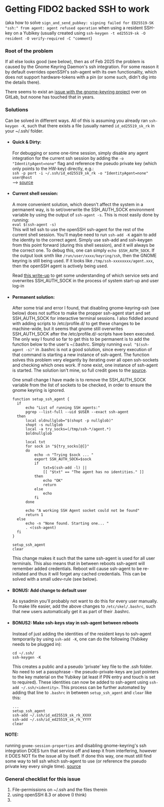 # Getting FIDO2 backed SSH to work
(aka how to solve `sign_and_send_pubkey: signing failed for ED25519-SK "ssh:" from agent: agent refused operation` when using a resident SSH-key on a Yubikey (usually created using `ssh-keygen -t ed25519-sk -O resident -O verify-required -C "comment`)

### Root of the problem
If all else looks good (see below), then as of Feb 2025 the problem is caused by the Gnome Keyring Daemon's ssh integration. For some reason it by default overrides openSSH's ssh-agent with its own functionality, which does not support hardware-tokens with a pin (or some such, didn't dig into the details there).  

There seems to exist an [issue with the gnome-keyring project](https://gitlab.gnome.org/GNOME/gnome-keyring/-/issues/101) over on GitLab, but noone has touched that in years.

### Solutions
Can be solved in different ways. All of this is assuming you already ran `ssh-keygen -K`, such that there exists a file (usually named `id_ed25519_sk_rk` in your ~/.ssh/ folder.

- #### Quick & Dirty:   
   For debugging or some one-time session, simply disable any agent integration for the current ssh session by adding the `-o "IdentityAgent=none"` flag and reference the pseudo private key (which only points to the HW-key) directly, e.g.:  
   ```ssh -p port -i ~/.ssh/id_ed25519_sk_rk -o "IdentityAgent=none" user@host```  
   --> [source](https://www.reddit.com/r/yubikey/comments/wip57i/comment/ijfw8bg/?utm_source=share&utm_medium=web3x&utm_name=web3xcss&utm_term=1&utm_content=share_button)
  
- #### Current shell session:
   A more convenient solution, which doesn't affect the system in a permanent way, is to set/overwrite the SSH_AUTH_SOCK environment variable by using the output of `ssh-agent -s`. This is most easily done by running:  
   ```eval $(ssh-agent -s)```   
   This will tell ssh to use the openSSH ssh-agent for the rest of the current shell session. You'll maybe need to run `ssh-add -K` again to add the identity to the correct agent. Simply use ssh-add and ssh-keygen from this point forward (during this shell session), and it will always be the correct one. To debug this, one can simply `echo $SSH_AUTH_SOCK`. If the output look smth like `/run/user/xxxx/keyring/ssh`, then the GNOME keyring is still being used. If it looks like `/tmp/ssh-xxxxxxxx/agent.xxx`, then the openSSH agent is actively being used.

  Read [this write-up](https://unix.stackexchange.com/a/338200) to get some understanding of which service sets and overwrites SSH_AUTH_SOCK in the process of system start-up and user log-in

- #### Permanent solution:
  After some trial and error I found, that disabling gnome-keyring-ssh (see below) does not suffice to make the propper ssh-agent start and set SSH_AUTH_SOCK for interactive terminal sessions. I also fiddled around with adding scripts to /etc/profile.d/ to get these changes to be machine-wide, but it seems that gnome still overwrites SSH_AUTH_SOCK after the /etc/profile.d/-scripts have been executed. The only way I found so far to get this to be permanent is to add the function below to the user's ~/.bashrc. Simply running `eval "$(ssh-agent -s)"` in .bashrc is not a good solution, since every execution of that command is starting a new instance of ssh-agent. The function solves this problem very elegantly by iterating over all open ssh-sockets and checking which ones work. If none exist, one instance of ssh-agent is started. The solution isn't mine, so full credit goes to the [source](https://gist.github.com/tomquisel/303fc37d0e854d59b672?permalink_comment_id=4061996#gistcomment-4061996).

  One small change I have made is to remove the SSH_AUTH_SOCK variable from the list of sockets to be checked, in order to ensure the gnome keyring is ignored.
  ```
  function setup_ssh_agent {
	if
		echo "List of running SSH agents:"
		pgrep --list-full --uid $USER --exact ssh-agent
	then
		local oldnullglob="$(shopt -p nullglob)"
		shopt -s nullglob
		local -a try_socks=(/tmp/ssh-*/agent.*)
		$oldnullglob

		local txt
		for sock in "${try_socks[@]}"
		do
			echo -n "Trying $sock ... "
			export SSH_AUTH_SOCK=$sock
			if
				txt=$(ssh-add -l) ||
				[[ "$txt" == "The agent has no identities." ]]
			then
				echo "OK"
				return
			else
				echo
			fi
		done

		echo "A working SSH Agent socket could not be found"
		return 1
	else
		echo -n "None found. Starting one... "
		. <(ssh-agent)
	fi
  }

  setup_ssh_agent
  clear
  ```
  This change makes it such that the same ssh-agent is used for all user terminals. This also means that in between reboots ssh-agent will remember added credentials. Reboot will cause ssh-agent to be re-initiated and thus it will forget any cached credentials. This can be solved with a small udev-rule (see below).

- #### BONUS: Add change to default user
  As sysadmin you'll probably not want to do this for every user manually. To make life easier, add the above changes to `/etc/skel/.bashrc`, such that new users automatically get it as part of their .bashrc.

- #### BONUS2: Make ssh-keys stay in ssh-agent between reboots
  Instead of just adding the identities of the resident keys to ssh-agent temporarily by using `ssh-add -K`, one can do the following (Yubikey needs to be plugged in):
  ```
  cd ~/.ssh/
  ssh-keygen -K
  ```
  This creates a public and a pseudo 'private' key file to the .ssh folder. No need to set a passphrase - the pseudo-private-keys are just pointers to the key material on the Yubikey (at least if PIN entry and touch is set to required). These identities can now be added to ssh-agent using `ssh-add ~/.ssh/<identity>`. This process can be further automated by adding that line to `.bashrc` in between `setup_ssh_agent` and `clear` like this:
  ```
  ...
  setup_ssh_agent
  ssh-add ~/.ssh/id_ed25519_sk_rk_XXXX
  ssh-add ~/.ssh/id_ed25519_sk_rk_YYYY
  clear
  ```

#### NOTE:
running `gnome-session-properties` and disabling gnome-keyring's ssh integration DOES turn that service off and keep it from interfering, however it DOES NOT fix the issue all by itself. If done this way, one must still find some way to tell ssh which ssh-agent to use (or reference the pseudo private key every single time). 
[source](https://wiki.gnome.org/Projects/GnomeKeyring/Ssh)


### General checklist for this issue
1. File-permissions on ~/.ssh and the files therein
2. using openSSH 8.3 or above (I think)
3. 
